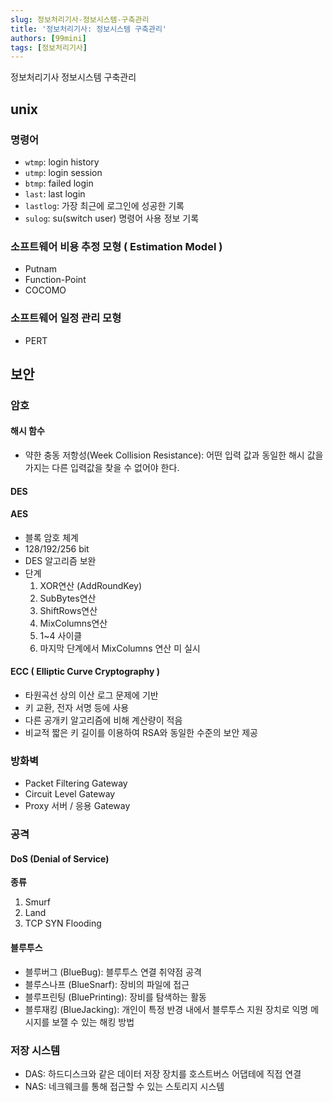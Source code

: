 ```yaml
---
slug: 정보처리기사-정보시스템-구축관리
title: '정보처리기사: 정보시스템 구축관리'
authors: [99mini]
tags: [정보처리기사]
---
```


정보처리기사 정보시스템 구축관리

<!-- truncate -->

## unix

### 명령어

- `wtmp`: login history
- `utmp`: login session
- `btmp`: failed login
- `last`: last login
- `lastlog`: 가장 최근에 로그인에 성공한 기록
- `sulog`: su(switch user) 명령어 사용 정보 기록

### 소프트웨어 비용 추정 모형 ( Estimation Model )

- Putnam
- Function-Point
- COCOMO

### 소프트웨어 일정 관리 모형

- PERT

## 보안

### 암호

#### 해시 함수

- 약한 충동 저항성(Week Collision Resistance): 어떤 입력 값과 동일한 해시 값을 가지는 다른 입력값을 찾을 수 없어야 한다.

#### DES

#### AES

- 블록 암호 체계
- 128/192/256 bit
- DES 알고리즘 보완
- 단계
  1. XOR연산 (AddRoundKey)
  2. SubBytes연산
  3. ShiftRows연산
  4. MixColumns연산
  5. 1~4 사이클
  6. 마지막 단계에서 MixColumns 연산 미 실시

#### ECC ( Elliptic Curve Cryptography )

- 타원곡선 상의 이산 로그 문제에 기반
- 키 교환, 전자 서명 등에 사용
- 다른 공개키 알고리즘에 비해 계산량이 적음
- 비교적 짧은 키 길이를 이용하여 RSA와 동일한 수준의 보안 제공

### 방화벽

- Packet Filtering Gateway
- Circuit Level Gateway
- Proxy 서버 / 응용 Gateway

### 공격

#### DoS (Denial of Service)

**종류**

1. Smurf
2. Land
3. TCP SYN Flooding

#### 블루투스

- 블루버그 (BlueBug): 블루투스 연결 취약점 공격
- 블루스나프 (BlueSnarf): 장비의 파일에 접근
- 블루프린팅 (BluePrinting): 장비를 탐색하는 활동
- 블루재킹 (BlueJacking): 개인이 특정 반경 내에서 블루투스 지원 장치로 익명 메시지를 보잴 수 있는 해킹 방법

### 저장 시스템

- DAS: 하드디스크와 같은 데이터 저장 장치를 호스트버스 어댑테에 직접 연결
- NAS: 네크웨크를 통해 접근할 수 있는 스토리지 시스템
